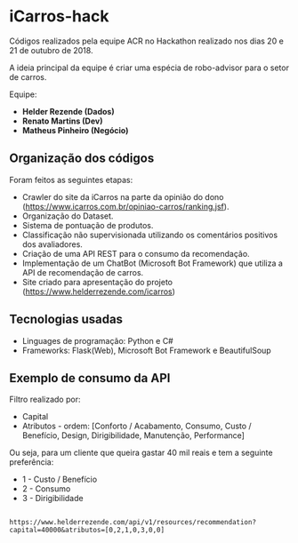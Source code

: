 # iCarros-hack

Códigos realizados pela equipe ACR no Hackathon realizado nos dias 20 e 21 de outubro de 2018.

A ideia principal da equipe é criar uma espécia de robo-advisor para o setor de carros.

Equipe:
  - **Helder Rezende (Dados)**
  - **Renato Martins (Dev)**
  - **Matheus Pinheiro (Negócio)**
  

## Organização dos códigos

Foram feitos as seguintes etapas:

* Crawler do site da iCarros na parte da opinião do dono (https://www.icarros.com.br/opiniao-carros/ranking.jsf).
* Organização do Dataset.
* Sistema de pontuação de produtos.
* Classificação não supervisionada utilizando os comentários positivos dos avaliadores.
* Criação de uma API REST para o consumo da recomendação.
* Implementação de um ChatBot (Microsoft Bot Framework) que utiliza a API de recomendação de carros.
* Site criado para apresentação do projeto (https://www.helderrezende.com/icarros)

## Tecnologias usadas

* Linguages de programação: Python e C#
* Frameworks: Flask(Web), Microsoft Bot Framework e BeautifulSoup

## Exemplo de consumo da API

Filtro realizado por:

* Capital
* Atributos - ordem: [Conforto / Acabamento, Consumo, Custo / Benefício, Design, Dirigibilidade, Manutenção, Performance]

Ou seja, para um cliente que queira gastar 40 mil reais e tem a seguinte preferência:

* 1 - Custo / Benefício
* 2 - Consumo
* 3 - Dirigibilidade


```

https://www.helderrezende.com/api/v1/resources/recommendation?capital=40000&atributos=[0,2,1,0,3,0,0]

```

